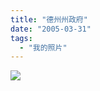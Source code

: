 ```yaml
---
title: "德州州政府"
date: "2005-03-31"
tags: 
  - "我的照片"
---
```


![](http://storage.msn.com/x1pxOYwqu4SjF5G0W4dmEwaKLtSa4ws0-_l23pai0BiY4AXSJZmJnz2GRcjJJFS-P4XBfu88PnB0sJetUPJupPgMRzcaC2UwWDhTzHDglQN1Si_gbIEtg8XSg)
